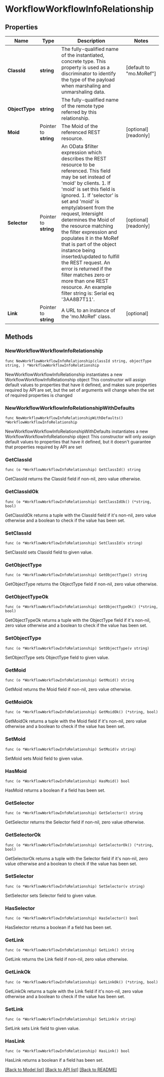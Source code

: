 # WorkflowWorkflowInfoRelationship

## Properties

Name | Type | Description | Notes
------------ | ------------- | ------------- | -------------
**ClassId** | **string** | The fully-qualified name of the instantiated, concrete type. This property is used as a discriminator to identify the type of the payload when marshaling and unmarshaling data. | [default to "mo.MoRef"]
**ObjectType** | **string** | The fully-qualified name of the remote type referred by this relationship. | 
**Moid** | Pointer to **string** | The Moid of the referenced REST resource. | [optional] [readonly] 
**Selector** | Pointer to **string** | An OData $filter expression which describes the REST resource to be referenced. This field may be set instead of &#39;moid&#39; by clients. 1. If &#39;moid&#39; is set this field is ignored. 1. If &#39;selector&#39; is set and &#39;moid&#39; is empty/absent from the request, Intersight determines the Moid of the resource matching the filter expression and populates it in the MoRef that is part of the object instance being inserted/updated to fulfill the REST request. An error is returned if the filter matches zero or more than one REST resource. An example filter string is: Serial eq &#39;3AA8B7T11&#39;. | [optional] [readonly] 
**Link** | Pointer to **string** | A URL to an instance of the &#39;mo.MoRef&#39; class. | [optional] 

## Methods

### NewWorkflowWorkflowInfoRelationship

`func NewWorkflowWorkflowInfoRelationship(classId string, objectType string, ) *WorkflowWorkflowInfoRelationship`

NewWorkflowWorkflowInfoRelationship instantiates a new WorkflowWorkflowInfoRelationship object
This constructor will assign default values to properties that have it defined,
and makes sure properties required by API are set, but the set of arguments
will change when the set of required properties is changed

### NewWorkflowWorkflowInfoRelationshipWithDefaults

`func NewWorkflowWorkflowInfoRelationshipWithDefaults() *WorkflowWorkflowInfoRelationship`

NewWorkflowWorkflowInfoRelationshipWithDefaults instantiates a new WorkflowWorkflowInfoRelationship object
This constructor will only assign default values to properties that have it defined,
but it doesn't guarantee that properties required by API are set

### GetClassId

`func (o *WorkflowWorkflowInfoRelationship) GetClassId() string`

GetClassId returns the ClassId field if non-nil, zero value otherwise.

### GetClassIdOk

`func (o *WorkflowWorkflowInfoRelationship) GetClassIdOk() (*string, bool)`

GetClassIdOk returns a tuple with the ClassId field if it's non-nil, zero value otherwise
and a boolean to check if the value has been set.

### SetClassId

`func (o *WorkflowWorkflowInfoRelationship) SetClassId(v string)`

SetClassId sets ClassId field to given value.


### GetObjectType

`func (o *WorkflowWorkflowInfoRelationship) GetObjectType() string`

GetObjectType returns the ObjectType field if non-nil, zero value otherwise.

### GetObjectTypeOk

`func (o *WorkflowWorkflowInfoRelationship) GetObjectTypeOk() (*string, bool)`

GetObjectTypeOk returns a tuple with the ObjectType field if it's non-nil, zero value otherwise
and a boolean to check if the value has been set.

### SetObjectType

`func (o *WorkflowWorkflowInfoRelationship) SetObjectType(v string)`

SetObjectType sets ObjectType field to given value.


### GetMoid

`func (o *WorkflowWorkflowInfoRelationship) GetMoid() string`

GetMoid returns the Moid field if non-nil, zero value otherwise.

### GetMoidOk

`func (o *WorkflowWorkflowInfoRelationship) GetMoidOk() (*string, bool)`

GetMoidOk returns a tuple with the Moid field if it's non-nil, zero value otherwise
and a boolean to check if the value has been set.

### SetMoid

`func (o *WorkflowWorkflowInfoRelationship) SetMoid(v string)`

SetMoid sets Moid field to given value.

### HasMoid

`func (o *WorkflowWorkflowInfoRelationship) HasMoid() bool`

HasMoid returns a boolean if a field has been set.

### GetSelector

`func (o *WorkflowWorkflowInfoRelationship) GetSelector() string`

GetSelector returns the Selector field if non-nil, zero value otherwise.

### GetSelectorOk

`func (o *WorkflowWorkflowInfoRelationship) GetSelectorOk() (*string, bool)`

GetSelectorOk returns a tuple with the Selector field if it's non-nil, zero value otherwise
and a boolean to check if the value has been set.

### SetSelector

`func (o *WorkflowWorkflowInfoRelationship) SetSelector(v string)`

SetSelector sets Selector field to given value.

### HasSelector

`func (o *WorkflowWorkflowInfoRelationship) HasSelector() bool`

HasSelector returns a boolean if a field has been set.

### GetLink

`func (o *WorkflowWorkflowInfoRelationship) GetLink() string`

GetLink returns the Link field if non-nil, zero value otherwise.

### GetLinkOk

`func (o *WorkflowWorkflowInfoRelationship) GetLinkOk() (*string, bool)`

GetLinkOk returns a tuple with the Link field if it's non-nil, zero value otherwise
and a boolean to check if the value has been set.

### SetLink

`func (o *WorkflowWorkflowInfoRelationship) SetLink(v string)`

SetLink sets Link field to given value.

### HasLink

`func (o *WorkflowWorkflowInfoRelationship) HasLink() bool`

HasLink returns a boolean if a field has been set.


[[Back to Model list]](../README.md#documentation-for-models) [[Back to API list]](../README.md#documentation-for-api-endpoints) [[Back to README]](../README.md)


